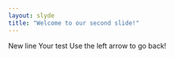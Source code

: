 ```yaml
---
layout: slyde
title: "Welcome to our second slide!"
---
```

New line
Your test
Use the left arrow to go back!
